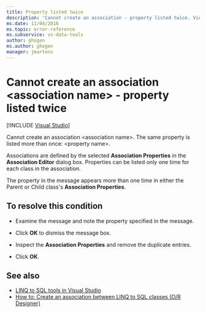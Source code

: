 ```yaml
---
title: Property listed twice
description: 'Cannot create an association - property listed twice. View information about this Visual Studio Object Relational Designer (O/R Designer) message.'
ms.date: 11/04/2016
ms.topic: error-reference
ms.subservice: vs-data-tools
author: ghogen
ms.author: ghogen
manager: jmartens
---
```

# Cannot create an association &lt;association name&gt; - property listed twice

 [!INCLUDE [Visual Studio](~/includes/applies-to-version/vs-windows-only.md)]

Cannot create an association \<association name>. The same property is listed more than once: \<property name>.

Associations are defined by the selected **Association Properties** in the **Association Editor** dialog box. Properties can be listed only one time for each class in the association.

The property in the message appears more than one time in either the Parent or Child class's **Association Properties**.

## To resolve this condition

- Examine the message and note the property specified in the message.

- Click **OK** to dismiss the message box.

- Inspect the **Association Properties** and remove the duplicate entries.

- Click **OK**.

## See also

- [LINQ to SQL tools in Visual Studio](../data-tools/linq-to-sql-tools-in-visual-studio2.md)
- [How to: Create an association between LINQ to SQL classes (O/R Designer)](../data-tools/how-to-create-an-association-relationship-between-linq-to-sql-classes-o-r-designer.md)
